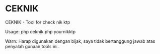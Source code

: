 # CEKNIK
CEKNIK - Tool for check nik ktp

Usage: php ceknik.php yournikktp

Warn: Harap digunakan dengan bijak, saya tidak bertanggung jawab atas penyalah gunaan tools ini.
